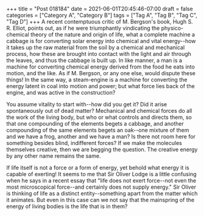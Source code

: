 +++
title = "Post 018184"
date = 2021-06-01T20:45:46-07:00
draft = false
categories = ["Category A", "Category B"]
tags = ["Tag A", "Tag B", "Tag C", "Tag D"]
+++
A recent contemptuous critic of M. Bergson's book, Hugh S. R. Elliot, points out, as if he were triumphantly vindicating the physico-chemical theory of the nature and origin of life, what a complete machine a cabbage is for converting solar energy into chemical and vital energy--how it takes up the raw material from the soil by a chemical and mechanical process, how these are brought into contact with the light and air through the leaves, and thus the cabbage is built up. In like manner, a man is a machine for converting chemical energy derived from the food he eats into motion, and the like. As if M. Bergson, or any one else, would dispute these things! In the same way, a steam-engine is a machine for converting the energy latent in coal into motion and power; but what force lies back of the engine, and was active in the construction?

You assume vitality to start with--how did you get it? Did it arise spontaneously out of dead matter? Mechanical and chemical forces do all the work of the living body, but who or what controls and directs them, so that one compounding of the elements begets a cabbage, and another compounding of the same elements begets an oak--one mixture of them and we have a frog, another and we have a man? Is there not room here for something besides blind, indifferent forces? If we make the molecules themselves creative, then we are begging the question. The creative energy by any other name remains the same.

If life itself is not a force or a form of energy, yet behold what energy it is capable of exerting! It seems to me that Sir Oliver Lodge is a little confusing when he says in a recent essay that "life does not exert force--not even the most microscopical force--and certainly does not supply energy." Sir Oliver is thinking of life as a distinct entity--something apart from the matter which it animates. But even in this case can we not say that the mainspring of the energy of living bodies is the life that is in them?

